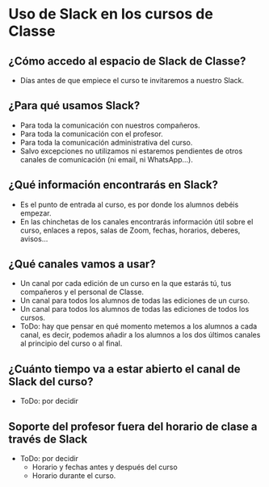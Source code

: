 # Uso de Slack en los cursos de Classe

## ¿Cómo accedo al espacio de Slack de Classe?

- Días antes de que empiece el curso te invitaremos a nuestro Slack.

## ¿Para qué usamos Slack?

- Para toda la comunicación con nuestros compañeros.
- Para toda la comunicación con el profesor.
- Para toda la comunicación administrativa del curso.
- Salvo excepciones no utilizamos ni estaremos pendientes de otros canales de comunicación (ni email, ni WhatsApp...).

## ¿Qué información encontrarás en Slack?

- Es el punto de entrada al curso, es por donde los alumnos debéis empezar.
- En las chinchetas de los canales encontrarás información útil sobre el curso, enlaces a repos, salas de Zoom, fechas, horarios, deberes, avisos...

## ¿Qué canales vamos a usar?

- Un canal por cada edición de un curso en la que estarás tú, tus compañeros y el personal de Classe.
- Un canal para todos los alumnos de todas las ediciones de un curso.
- Un canal para todos los alumnos de todas las ediciones de todos los cursos.
- ToDo: hay que pensar en qué momento metemos a los alumnos a cada canal, es decir, podemos añadir a los alumnos a los dos últimos canales al principio del curso o al final.

## ¿Cuánto tiempo va a estar abierto el canal de Slack del curso?

- ToDo: por decidir

## Soporte del profesor fuera del horario de clase a través de Slack

- ToDo: por decidir
  - Horario y fechas antes y después del curso
  - Horario durante el curso.
